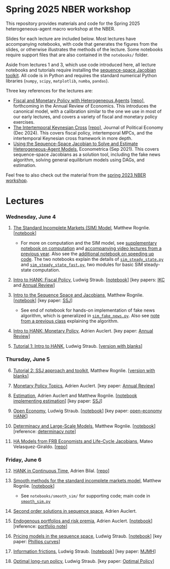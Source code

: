 # Spring 2025 NBER workshop
This repository provides materials and code for the Spring 2025 heterogeneous-agent macro workshop at the NBER.

Slides for each lecture are included below. Most lectures have accompanying notebooks, with code that generates the figures from the slides, or otherwise illustrates the methods of the lecture. Some notebooks require support files that are also contained in the `notebooks/` folder.

Aside from lectures 1 and 3, which use code introduced here, all lecture notebooks and tutorials require installing the [sequence-space Jacobian toolkit](https://github.com/shade-econ/sequence-jacobian). All code is in Python and requires the standard numerical Python libraries (`numpy`, `scipy`, `matplotlib`, `numba`, `pandas`).

Three key references for the lectures are:
* [Fiscal and Monetary Policy with Heterogeneous Agents](https://shade-econ.github.io/annual-review/annual_review_hank.pdf) [[repo](https://github.com/shade-econ/annual-review)], forthcoming in the Annual Review of Economics. This introduces the canonical model, with a calibration similar to the one we use in most of our early lectures, and covers a variety of fiscal and monetary policy exercises.
* [The Intertemporal Keynesian Cross](https://shade-econ.github.io/ikc/ikc.pdf) [[repo](https://shade-econ.github.io/ikc/)], Journal of Political Economy (Dec 2024). This covers fiscal policy, intertemporal MPCs, and the intertemporal Keynesian cross framework in more depth.
* [Using the Sequence-Space Jacobian to Solve and Estimate Heterogeneous-Agent Models](https://shade-econ.github.io/sequence_space_jacobian.pdf), Econometrica (Sep 2021). This covers sequence-space Jacobians as a solution tool, including the fake news algorithm, solving general equilibrium models using DAGs, and estimation.

Feel free to also check out the material from the [spring 2023 NBER workshop](https://github.com/shade-econ/nber-workshop-2023).

# Lectures

### Wednesday, June 4
1. [The Standard Incomplete Markets (SIM) Model](https://shade-econ.github.io/nber-workshop-2025/lecture1_sim.pdf), Matthew Rognlie. [[notebook](https://github.com/shade-econ/nber-workshop-2025/blob/main/notebooks/lecture1_sim.ipynb)]
   
     * For more on computation and the SIM model, see [supplementary notebook on computation](https://github.com/shade-econ/nber-workshop-2025/blob/main/supplements/sim_steady_state_computation.ipynb) and [accompanying video lectures from a previous year](https://github.com/shade-econ/nber-workshop-2023/tree/main?tab=readme-ov-file#first-lecture-online). Also see the [additional notebook on speeding up code](https://github.com/shade-econ/nber-workshop-2025/blob/main/supplements/sim_steady_state_speed.ipynb). The two notebooks explain the details of [`sim_steady_state.py`](https://github.com/shade-econ/nber-workshop-2025/blob/main/notebooks/sim_steady_state.py) and [`sim_steady_state_fast.py`](https://github.com/shade-econ/nber-workshop-2025/blob/main/notebooks/sim_steady_state_fast.py), two modules for basic SIM steady-state computation.

2. [Intro to HANK: Fiscal Policy](https://shade-econ.github.io/nber-workshop-2025/lecture2_fiscalpolicy.pdf), Ludwig Straub. [[notebook](https://github.com/shade-econ/nber-workshop-2025/blob/main/notebooks/lecture2_fiscal.ipynb)] [key papers: [IKC](https://shade-econ.github.io/ikc/ikc.pdf) and [Annual Review](https://shade-econ.github.io/annual-review/annual_review_hank.pdf)]

3. [Intro to the Sequence Space and Jacobians](https://shade-econ.github.io/nber-workshop-2025/lecture3_sequence_space.pdf), Matthew Rognlie. [[notebook](https://github.com/shade-econ/nber-workshop-2025/blob/main/notebooks/lecture3_sequence_space.ipynb)] [key paper: [SSJ](https://shade-econ.github.io/sequence_space_jacobian.pdf)]

   * See end of notebook for hands-on implementation of fake news algorithm, which is generalized in [`sim_fake_news.py`](https://github.com/shade-econ/nber-workshop-2025/blob/main/notebooks/sim_fake_news.py). Also see [note from a previous class](https://mrognlie.github.io/econ411-3/econ411_3_lecture7_supplement.pdf) explaining the algorithm.

4. [Intro to HANK: Monetary Policy](https://shade-econ.github.io/nber-workshop-2025/lecture4_monetary.pdf), Adrien Auclert. [key paper: [Annual Review](https://shade-econ.github.io/annual-review/annual_review_hank.pdf)]

5. [Tutorial 1: Intro to HANK](https://github.com/shade-econ/nber-workshop-2025/blob/main/tutorials/Tutorial%201%20Intro%20to%20HANK%20no%20blanks.ipynb), Ludwig Straub. [[version with blanks](https://github.com/shade-econ/nber-workshop-2025/blob/main/tutorials/Tutorial%201%20Intro%20to%20HANK%20with%20blanks.ipynb)]

### Thursday, June 5
6. [Tutorial 2: SSJ approach and toolkit](https://github.com/shade-econ/nber-workshop-2025/blob/main/tutorials/Tutorial%202%20SSJ%20approach%20and%20toolkit.ipynb), Matthew Rognlie. [[version with blanks](https://github.com/shade-econ/nber-workshop-2025/blob/main/tutorials/Tutorial%202%20SSJ%20approach%20and%20toolkit%20with%20blanks.ipynb)]

7. [Monetary Policy Topics](https://shade-econ.github.io/nber-workshop-2025/lecture5_monetary_topics.pdf), Adrien Auclert. [key paper: [Annual Review](https://shade-econ.github.io/annual-review/annual_review_hank.pdf)]

8. [Estimation](https://shade-econ.github.io/nber-workshop-2025/lecture6_estimation.pdf), Adrien Auclert and Matthew Rognlie. [[notebook implementing estimation](https://github.com/shade-econ/nber-workshop-2025/blob/main/notebooks/lecture6_estimation.ipynb)] [key paper: [SSJ](https://shade-econ.github.io/sequence_space_jacobian.pdf)]

9. [Open Economy](https://shade-econ.github.io/nber-workshop-2025/lecture7_open_economy.pdf), Ludwig Straub. [[notebook](https://github.com/shade-econ/nber-workshop-2025/blob/main/notebooks/lecture7_open_economy.ipynb)] [key paper: [open-economy HANK](https://shade-econ.github.io/ha_oe.pdf)]

10. [Determinacy and Large-Scale Models](https://shade-econ.github.io/nber-workshop-2025/lecture8_determinacy.pdf), Matthew Rognlie. [[notebook](https://github.com/shade-econ/nber-workshop-2025/blob/main/notebooks/lecture8_determinacy.ipynb)] [reference: [determinacy note](https://shade-econ.github.io/ikc/sequence_space_determinacy.pdf)]

11. [HA Models from FRB Economists and Life-Cycle Jacobians](https://shade-econ.github.io/nber-workshop-2025/ha_frb.pdf), Mateo Velasquez-Giraldo. [[repo](https://github.com/Mv77/LC-SSJ_public)]

### Friday, June 6
12. [HANK in Continuous Time](https://shade-econ.github.io/nber-workshop-2025/ha_ctstime.pdf), Adrien Bilal. [[repo](https://github.com/ShlokG/CT-SSJ/)]

13. [Smooth methods for the standard incomplete markets model](https://shade-econ.github.io/nber-workshop-2025/lecture9_smooth.pdf), Matthew Rognlie. [[notebook](https://github.com/shade-econ/nber-workshop-2025/blob/main/notebooks/lecture9_smooth.ipynb)]
    
    * See `notebooks/smooth_sim/` for supporting code; main code in [`smooth_sim.py`](https://github.com/shade-econ/nber-workshop-2025/blob/main/notebooks/smooth_sim/smooth_sim.py)

14. [Second order solutions in sequence space](https://shade-econ.github.io/nber-workshop-2025/lecture10_secondorder.pdf), Adrien Auclert.

15. [Endogenous portfolios and risk premia](https://shade-econ.github.io/nber-workshop-2025/lecture11_portfolios.pdf), Adrien Auclert. [[notebook](https://github.com/shade-econ/nber-workshop-2025/blob/main/notebooks/lecture11_portfolios.ipynb)] [reference: [portfolio note](https://shade-econ.github.io/hank_portfolios_preliminary.pdf)]

16. [Pricing models in the sequence space](https://shade-econ.github.io/nber-workshop-2025/lecture12_pricing_models.pdf), Ludwig Straub. [[notebook](https://github.com/shade-econ/nber-workshop-2025/blob/main/notebooks/lecture12_pricing_models.ipynb)] [key paper: [Phillips curves](https://shade-econ.github.io/new_old_phillips_curves.pdf)]

17. [Information frictions](https://shade-econ.github.io/nber-workshop-2025/lecture13_info_frictions.pdf), Ludwig Straub. [[notebook](https://github.com/shade-econ/nber-workshop-2025/blob/main/notebooks/lecture13_info_frictions.ipynb)] [key paper: [MJMH](https://shade-econ.github.io/mjmh.pdf)]

18. [Optimal long-run policy](https://shade-econ.github.io/nber-workshop-2025/lecture14_optimal_longrun_policy.pdf), Ludwig Straub. [key paper: [Optimal Policy](https://shade-econ.github.io/rss_heterogeneity.pdf)]

